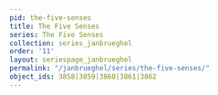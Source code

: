 ```yaml
---
pid: the-five-senses
title: The Five Senses
series: The Five Senses
collection: series_janbrueghel
order: '11'
layout: seriespage_janbrueghel
permalink: "/janbrueghel/series/the-five-senses/"
object_ids: 3858|3859|3860|3861|3862
---
```

